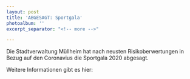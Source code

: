 ```yaml
---
layout: post
title: 'ABGESAGT: Sportgala'
photoalbum: ''
excerpt_separator: "<!-- more -->"

---
```

Die Stadtverwaltung Müllheim hat nach neusten Risikoberwertungen in Bezug auf den Coronavius die Sportgala 2020 abgesagt.

Weitere Informationen gibt es hier: [](http://www.muellheim.de/index.php?article_id=74)
